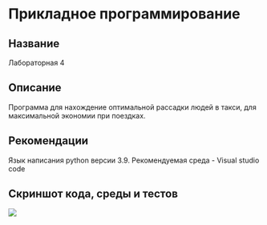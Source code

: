 # Прикладное программирование
## Название
Лабораторная 4
## Описание
Программа для нахождение оптимальной рассадки людей в такси, для максимальной экономии при поездках.
## Рекомендации
Язык написания python версии 3.9. Рекомендуемая среда - Visual studio code
## Скриншот кода, среды и тестов
![](https://sun9-13.userapi.com/impg/JeLxD-Jw2LAPTaQRbwTLLnVyieIcRmpxFRcZhg/9bAeiE4a4Yo.jpg?size=1920x1080&quality=96&sign=0c05499f585435923060cd54de46f04b&type=album)
